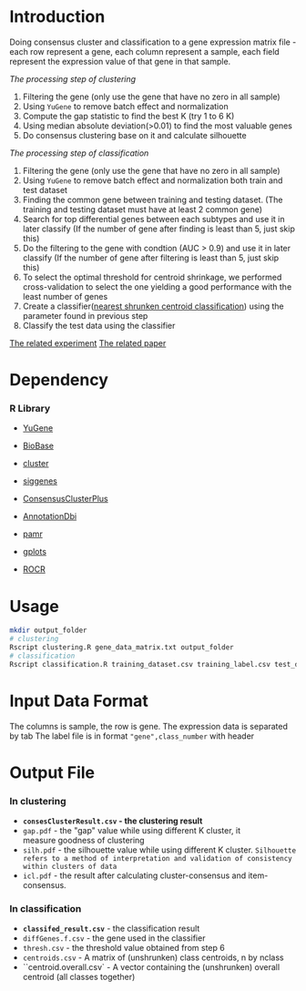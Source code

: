 # Introduction

Doing consensus cluster and classification to a gene expression matrix file - each row represent a gene, each column represent a sample, each field represent the expression value of that gene in that sample.

*The processing step of clustering*

1. Filtering the gene (only use the gene that have no zero in all sample)
2. Using `YuGene` to remove batch effect and normalization
3. Compute the gap statistic to find the best K (try 1 to 6 K)
4. Using median absolute deviation(>0.01) to find the most valuable genes
5. Do consensus clustering base on it and calculate silhouette

*The processing step of classification*

1. Filtering the gene (only use the gene that have no zero in all sample)
2. Using `YuGene` to remove batch effect and normalization both train and test dataset
3. Finding the common gene between training and testing dataset. (The training and testing dataset must have at least 2 common gene)
4. Search for top differential genes between each subtypes and use it in later classify (If the number of gene after finding is least than 5, just skip this)
5. Do the filtering to the gene with condtion (AUC > 0.9) and use it in later classify (If the number of gene after filtering is least than 5, just skip this)
6.  To select the optimal threshold for centroid shrinkage, we performed cross-validation to select the one yielding a good performance with the least number of genes
7. Create a classifier([nearest shrunken centroid classification](http://statweb.stanford.edu/~tibs/PAM/Rdist/howwork.html)) using the parameter found in previous step
8. Classify the test data using the classifier

[The related experiment](https://bioconductor.org/packages/release/data/experiment/vignettes/DeSousa2013/inst/doc/DeSousa2013-Vignette.pdf)
[The related paper](http://dare.uva.nl/document/2/127041)

# Dependency

### R Library

- [YuGene](https://cran.r-project.org/web/packages/YuGene/index.html)

- [BioBase](https://bioconductor.org/packages/release/bioc/html/Biobase.html)

- [cluster](https://cran.r-project.org/web/packages/cluster/cluster.pdf)

- [siggenes](http://bioconductor.org/packages/release/bioc/html/siggenes.html)

- [ConsensusClusterPlus](https://www.bioconductor.org/packages/release/bioc/html/ConsensusClusterPlus.html)

- [AnnotationDbi](https://bioconductor.org/packages/release/bioc/html/AnnotationDbi.html)

- [pamr](https://cran.r-project.org/web/packages/pamr/index.html)

- [gplots](https://cran.r-project.org/web/packages/gplots/index.html)

- [ROCR](https://cran.r-project.org/web/packages/ROCR/ROCR.pdf)

# Usage

```bash
mkdir output_folder
# clustering
Rscript clustering.R gene_data_matrix.txt output_folder
# classification
Rscript classification.R training_dataset.csv training_label.csv test_dataset.csv output_folder
```

# Input Data Format

The columns is sample, the row is gene.
The expression data is separated by tab
The label file is in format `"gene",class_number` with header

# Output File

### In clustering

- **`consesClusterResult.csv` - the clustering result**
- `gap.pdf` - the "gap" value while using different K cluster, it measure goodness of clustering
- `silh.pdf` - the silhouette value while using different K cluster. `Silhouette refers to a method of interpretation and validation of consistency within clusters of data`
- `icl.pdf` - the result after calculating cluster-consensus and item-consensus.

### In classification

- **`classifed_result.csv`** - the classification result
- `diffGenes.f.csv` - the gene used in the classifier
- `thresh.csv` - the threshold value obtained from step 6
- `centroids.csv` - A matrix of (unshrunken) class centroids, n by nclass
- ``centroid.overall.csv` - A vector containing the (unshrunken) overall centroid (all classes together)
